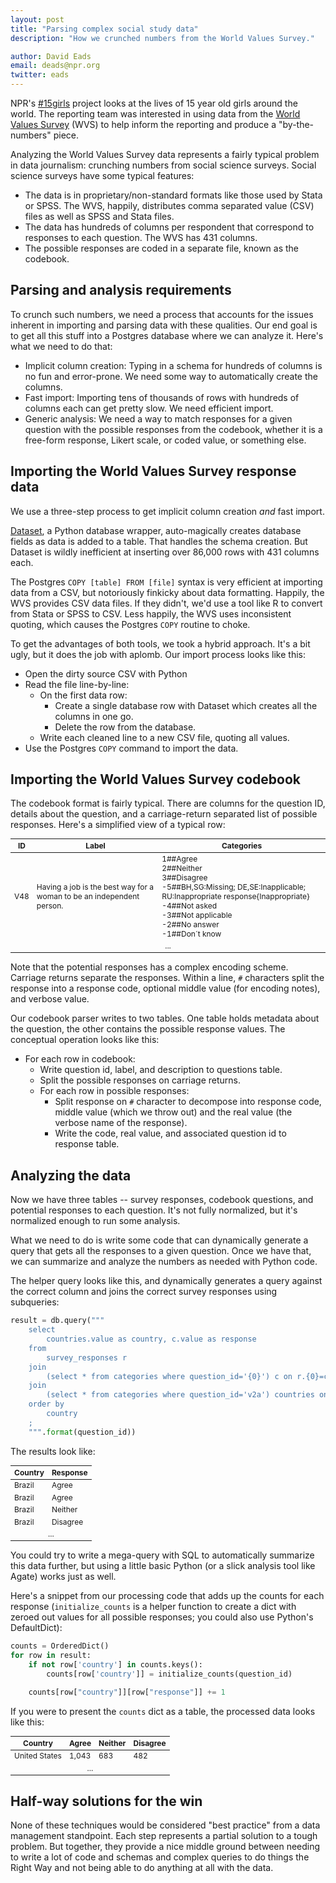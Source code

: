```yaml
---
layout: post
title: "Parsing complex social study data"
description: "How we crunched numbers from the World Values Survey."

author: David Eads
email: deads@npr.org
twitter: eads
---
```


NPR's [#15girls](https://twitter.com/search?q=%2315girls) project looks at the lives of 15 year old girls around the world. The reporting team was interested in using data from the [World Values Survey](http://www.worldvaluessurvey.org/wvs.jsp) (WVS) to help inform the reporting and produce a "by-the-numbers" piece.

Analyzing the World Values Survey data represents a fairly typical problem in data journalism: crunching numbers from social science surveys. Social science surveys have some typical features:

* The data is in proprietary/non-standard formats like those used by Stata or SPSS.
The WVS, happily, distributes comma separated value (CSV) files as well as SPSS and Stata files.
* The data has hundreds of columns per respondent that correspond to responses to each question. The WVS has 431 columns.
* The possible responses are coded in a separate file, known as the codebook.

## Parsing and analysis requirements

To crunch such numbers, we need a process that accounts for the issues inherent in importing and parsing data with these qualities. Our end goal is to get all this stuff into a Postgres database where we can analyze it. Here's what we need to do that:

* Implicit column creation: Typing in a schema for hundreds of columns is no fun and error-prone. We need some way to automatically create the columns.
* Fast import: Importing tens of thousands of rows with hundreds of columns each can get pretty slow. We need efficient import.
* Generic analysis: We need a way to match responses for a given question with the possible responses from the codebook, whether it is a free-form response, Likert scale, or coded value, or something else.

## Importing the World Values Survey response data

We use a three-step process to get implicit column creation *and* fast import.

[Dataset](https://dataset.readthedocs.org/en/latest/), a Python database wrapper, auto-magically creates database fields as data is added to a table. That handles the schema creation. But Dataset is wildly inefficient at inserting over 86,000 rows with 431 columns each.

The Postgres `COPY [table] FROM [file]` syntax is very efficient at importing data from a CSV, but notoriously finkicky about data formatting. Happily, the WVS provides CSV data files. If they didn't, we'd use a tool like R to convert from Stata or SPSS to CSV. Less happily, the WVS uses inconsistent quoting, which causes the Postgres `COPY` routine to choke.

To get the advantages of both tools, we took a hybrid approach. It's a bit ugly, but it does the job with aplomb. Our import process looks like this:

* Open the dirty source CSV with Python
* Read the file line-by-line:
  * On the first data row:
    * Create a single database row with Dataset which creates all the columns in one go.
    * Delete the row from the database.
  * Write each cleaned line to a new CSV file, quoting all values.
* Use the Postgres `COPY` command to import the data.

## Importing the World Values Survey codebook

The codebook format is fairly typical. There are columns for the question ID, details about the question, and a carriage-return separated list of possible responses. Here's a simplified view of a typical row:

<table class="table" style="font-size: 12px;">
    <thead>
        <tr>
            <th>ID</th>
            <th>Label</th>
            <th>Categories</th>
        </tr>
    </thead>
    <tbody>
        <tr>
            <td>
                V48
            </td>
            <td>
                Having a job is the best way for a woman to be an independent person.
            </td>
            <td>
                1##Agree<br/>
                2##Neither<br/>
                3##Disagree<br/>
                -5##BH,SG:Missing; DE,SE:Inapplicable; RU:Inappropriate response{Inappropriate}<br/>
                -4##Not asked<br/>
                -3##Not applicable<br/>
                -2##No answer<br/>
                -1##Don´t know<br/>
            </td>
        </tr>
        <tr>
            <td colspan="3" style="text-align: center;"> ... </td>
        </tr>
    </tbody>
</table>

Note that the potential responses has a complex encoding scheme. Carriage returns separate the responses. Within a line, `#` characters split the response into a response code, optional middle value (for encoding notes), and verbose value.

Our codebook parser writes to two tables. One table holds metadata about the question, the other contains the possible response values. The conceptual operation looks like this:

* For each row in codebook:
  * Write question id, label, and description to questions table.
  * Split the possible responses on carriage returns.
  * For each row in possible responses:
    * Split response on `#` character to decompose into response code, middle value (which we throw out) and the real value (the verbose name of the response).
    * Write the code, real value, and associated question id to response table.

## Analyzing the data

Now we have three tables -- survey responses, codebook questions, and potential responses to each question. It's not fully normalized, but it's normalized enough to run some analysis. 

What we need to do is write some code that can dynamically generate a query that gets all the responses to a given question. Once we have that, we can summarize and analyze the numbers as needed with Python code.

The helper query looks like this, and dynamically generates a query against the correct column and joins the correct survey responses using subqueries:

```python
result = db.query("""
    select
        countries.value as country, c.value as response
    from
        survey_responses r
    join
        (select * from categories where question_id='{0}') c on r.{0}=c.code
    join
        (select * from categories where question_id='v2a') countries on r.v2a=countries.code
    order by
        country
    ;
    """.format(question_id))
```

The results look like:

<table class="table" style="font-size: 12px;">
    <thead>
        <tr>
            <th>Country</th>
            <th>Response</th>
        </tr>
    </thead>
    <tbody>
        <tr>
            <td>Brazil</td>
            <td>Agree</td>
        </tr>
        <tr>
            <td>Brazil</td>
            <td>Agree</td>
        </tr>
        <tr>
            <td>Brazil</td>
            <td>Neither</td>
        </tr>
        <tr>
            <td>Brazil</td>
            <td>Disagree</td>
        </tr>
        <tr>
            <td colspan="2" style="text-align: center;"> ... </td>
        </tr>
    </tbody>
</table>

You could try to write a mega-query with SQL to automatically summarize this data further, 
but using a little basic Python (or a slick analysis tool like Agate) works just as well.

Here's a snippet from our processing code that adds up the counts for each response (`initialize_counts` is a helper function to create a dict with zeroed out values for all possible responses; you could also use Python's DefaultDict):

```python
counts = OrderedDict()
for row in result:
    if not row['country'] in counts.keys():
        counts[row['country']] = initialize_counts(question_id)

    counts[row["country"]][row["response"]] += 1
```

If you were to present the `counts` dict as a table, the processed data looks like this:

<table class="table" style="font-size: 12px;">
    <thead>
        <tr>
            <th>Country</th>
            <th>Agree</th>
            <th>Neither</th>
            <th>Disagree</th>
        </tr>
    </thead>
    <tbody>
        <tr>
            <td>United States</td>
            <td>1,043</td>
            <td>683</td>
            <td>482</td>
        </tr>
        <tr>
            <td colspan="4" style="text-align: center;"> ... </td>
        </tr>
    </tbody>
</table>

## Half-way solutions for the win

None of these techniques would be considered "best practice" from a data management standpoint. Each step represents a partial solution to a tough problem. But together, they provide a nice middle ground between needing to write a lot of code and schemas and complex queries to do things the Right Way and not being able to do anything at all with the data.
